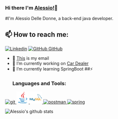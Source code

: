 
### Hi there I'm [Alessio!](https://www.linkedin.com/in/alessio-delle-donne-008a35248/)👋
#I'm Alessio Delle Donne, a back-end java developer.<br>
## 📫 How to reach me: 
[![Linkedin](https://i.stack.imgur.com/gVE0j.png)](https://www.linkedin.com/in/alessio-delle-donne-008a35248/) [![GitHub](https://i.stack.imgur.com/tskMh.png) GitHub](https://github.com/ilGrandeWorro) 

- 📧 [This](alessiodelledonne@gmail.com) is my email
- 🔭 I’m currently working on [Car Dealer](https://github.com/develhope/Java23-Team2-Dealer)
- 🌱 I’m currently learning SpringBoot
##⚡ <h3 align="left">Languages and Tools:</h3>
<p align="left"> <a href="https://git-scm.com/" target="_blank" rel="noreferrer"> <img src="https://www.vectorlogo.zone/logos/git-scm/git-scm-icon.svg" alt="git" width="40" height="40"/> </a> <a href="https://www.java.com" target="_blank" rel="noreferrer"> <img src="https://raw.githubusercontent.com/devicons/devicon/master/icons/java/java-original.svg" alt="java" width="40" height="40"/> </a> <a href="https://www.mysql.com/" target="_blank" rel="noreferrer"> <img src="https://raw.githubusercontent.com/devicons/devicon/master/icons/mysql/mysql-original-wordmark.svg" alt="mysql" width="40" height="40"/> </a> <a href="https://postman.com" target="_blank" rel="noreferrer"> <img src="https://www.vectorlogo.zone/logos/getpostman/getpostman-icon.svg" alt="postman" width="40" height="40"/> </a> <a href="https://spring.io/" target="_blank" rel="noreferrer"> <img src="https://www.vectorlogo.zone/logos/springio/springio-icon.svg" alt="spring" width="40" height="40"/> </a> </p>


![Alessio's github stats](https://github-readme-stats.vercel.app/api?username=IlGrandeWorro&show_icons=true&theme=dark)
